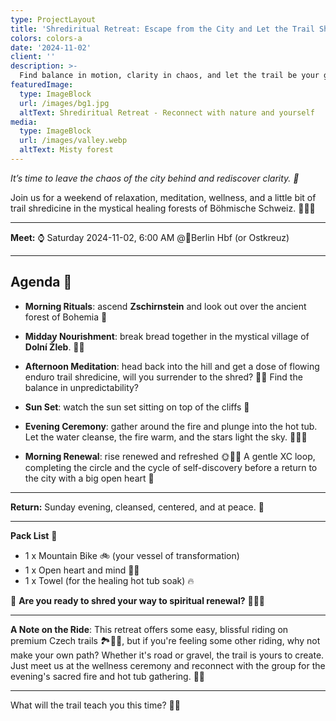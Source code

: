 ```yaml
---
type: ProjectLayout
title: 'Shrediritual Retreat: Escape from the City and Let the Trail Shredicine Heal'
colors: colors-a
date: '2024-11-02'
client: ''
description: >-
  Find balance in motion, clarity in chaos, and let the trail be your guide to inner peace. 🌲🚴‍♂️✨
featuredImage:
  type: ImageBlock
  url: /images/bg1.jpg
  altText: Shrediritual Retreat - Reconnect with nature and yourself
media:
  type: ImageBlock
  url: /images/valley.webp
  altText: Misty forest
---
```


*It’s time to leave the chaos of the city behind and rediscover clarity. 🍃*

Join us for a weekend of relaxation, meditation, wellness, and a little bit of trail shredicine in the mystical healing forests of Böhmische Schweiz. 🌲🚴‍♂️

---

**Meet:** ⌚ Saturday 2024-11-02, 6:00 AM @📍Berlin Hbf (or Ostkreuz)

---

## **Agenda** 📜

- **Morning Rituals**: ascend **Zschirnstein** and look out over the ancient forest of Bohemia 🌲

- **Midday Nourishment**:  break bread together in the mystical village of **Dolní Žleb**. 🥖✨

- **Afternoon Meditation**: head back into the hill and get a dose of flowing enduro trail shredicine, will you surrender to the shred? 🚴‍♀️ Find the balance in  unpredictability?

- **Sun Set**: watch the sun set sitting on top of the cliffs 🌅

- **Evening Ceremony**: gather around the fire and plunge into the hot tub. Let the water cleanse, the fire warm, and the stars light the sky. 🌌🔥🛁

- **Morning Renewal**: rise  renewed and refreshed 🌞🚵‍♂️ A gentle XC loop, completing the circle and the cycle of self-discovery before a return to the city with a big open heart 💜

---

**Return:** Sunday evening, cleansed, centered, and at peace. 🌙

---

**Pack List** 🧳

- 1 x Mountain Bike 🚲 (your vessel of transformation)
- 1 x Open heart and mind 🧘‍♂️
- 1 x Towel (for the healing hot tub soak) 🔥

🧖 **Are you ready to shred your way to spiritual renewal?** 🧙🧖‍♀️

---

**A Note on the Ride**: This retreat offers some easy, blissful riding on premium Czech trails 🏞️🚵‍♂️, but if you're feeling some other riding, why not make your own path? Whether it's road or gravel, the trail is yours to create. Just meet us at the wellness ceremony and reconnect with the group for the evening's sacred fire and hot tub gathering. 🌅🔥

---

What will the trail teach you this time? 🌲✨
